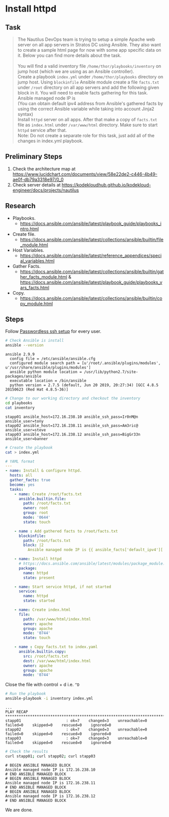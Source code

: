 # Install httpd

## Task

> The Nautilus DevOps team is trying to setup a simple Apache web server on all app servers in Stratos DC using Ansible. They also want to create a sample html page for now with some app specific data on it. Below you can find more details about the task.<br><br>You will find a valid inventory file `/home/thor/playbooks/inventory` on jump host (which we are using as an Ansible controller).<br>Create a playbook `index.yml` under `/home/thor/playbooks` directory on jump host. Using `blockinfile` Ansible module create a file `facts.txt` under `/root` directory on all app servers and add the following given block in it. You will need to enable facts gathering for this task.<br>Ansible managed node IP is <default ipv4 address><br>(You can obtain default ipv4 address from Ansible's gathered facts by using the correct Ansible variable while taking into account Jinja2 syntax)<br>Install `httpd` server on all apps. After that make a copy of `facts.txt` file as `index.html` under `/var/www/html` directory. Make sure to start `httpd` service after that.<br>Note: Do not create a separate role for this task, just add all of the changes in index.yml playbook.

## Preliminary Steps

1. Check the architecture map at https://www.lucidchart.com/documents/view/58e22de2-c446-4b49-ae0f-db79a3318e97/0_0
2. Check server details at https://kodekloudhub.github.io/kodekloud-engineer/docs/projects/nautilus

## Research

* Playbooks.
  * https://docs.ansible.com/ansible/latest/playbook_guide/playbooks_intro.html
* Create file.
  * https://docs.ansible.com/ansible/latest/collections/ansible/builtin/file_module.html
* Host Variables.
  * https://docs.ansible.com/ansible/latest/reference_appendices/special_variables.html
* Gather Facts.
  * https://docs.ansible.com/ansible/latest/collections/ansible/builtin/gather_facts_module.html & https://docs.ansible.com/ansible/latest/playbook_guide/playbooks_vars_facts.html
* Copy.
  * https://docs.ansible.com/ansible/latest/collections/ansible/builtin/copy_module.html


## Steps

Follow [Passwordless ssh setup](../../linux-system-administrator/networking/passwordless-ssh-access.md) for every user.

```bash
# Check Ansible is install
ansible --version
```

```
ansible 2.9.9
  config file = /etc/ansible/ansible.cfg
  configured module search path = [u'/root/.ansible/plugins/modules', u'/usr/share/ansible/plugins/modules']
  ansible python module location = /usr/lib/python2.7/site-packages/ansible
  executable location = /bin/ansible
  python version = 2.7.5 (default, Jun 20 2019, 20:27:34) [GCC 4.8.5 20150623 (Red Hat 4.8.5-36)]
```

```bash
# Change to our working directory and checkout the inventory
cd playbooks
cat inventory
```

```
stapp01 ansible_host=172.16.238.10 ansible_ssh_pass=Ir0nM@n ansible_user=tony
stapp02 ansible_host=172.16.238.11 ansible_ssh_pass=Am3ric@ ansible_user=steve
stapp03 ansible_host=172.16.238.12 ansible_ssh_pass=BigGr33n ansible_user=banner
```

```bash
# Create the playbook
cat > index.yml
```

```yaml
# YAML format
---
- name: Install & configure httpd.
  hosts: all
  gather_facts: true
  become: yes
  tasks:
    - name: Create /root/facts.txt
      ansible.builtin.file:
        path: /root/facts.txt
        owner: root
        group: root
        mode: '0644'
        state: touch

    - name : Add gathered facts to /root/facts.txt
      blockinfile:
        path: /root/facts.txt
        block: |2
          Ansible managed node IP is {{ ansible_facts['default_ipv4']['address'] }}

    - name: Install httpd
      # https://docs.ansible.com/ansible/latest/modules/package_module.html
      package:
        name: httpd
        state: present

    - name: Start service httpd, if not started
      service:
        name: httpd
        state: started

    - name: Create index.html
      file:
        path: /var/www/html/index.html
        owner: apache
        group: apache
        mode: '0744'
        state: touch

    - name : Copy facts.txt to index.yaml
      ansible.builtin.copy:
        src: /root/facts.txt
        dest: /var/www/html/index.html
        owner: apache
        group: apache
        mode: '0744'
```

Close the file with control + d i.e. `^D`

```bash
# Run the playbook
ansible-playbook -i inventory index.yml
```

```
...
PLAY RECAP ***********************************************************************
stapp01                    : ok=7    changed=3    unreachable=0    failed=0    skipped=0    rescued=0    ignored=0
stapp02                    : ok=7    changed=3    unreachable=0    failed=0    skipped=0    rescued=0    ignored=0
stapp03                    : ok=7    changed=3    unreachable=0    failed=0    skipped=0    rescued=0    ignored=0
```

```bash
# Check the results
curl stapp01; curl stapp02; curl stapp03
```

```
# BEGIN ANSIBLE MANAGED BLOCK
Ansible managed node IP is 172.16.238.10
# END ANSIBLE MANAGED BLOCK
# BEGIN ANSIBLE MANAGED BLOCK
Ansible managed node IP is 172.16.238.11
# END ANSIBLE MANAGED BLOCK
# BEGIN ANSIBLE MANAGED BLOCK
Ansible managed node IP is 172.16.238.12
# END ANSIBLE MANAGED BLOCK
```

We are done.
